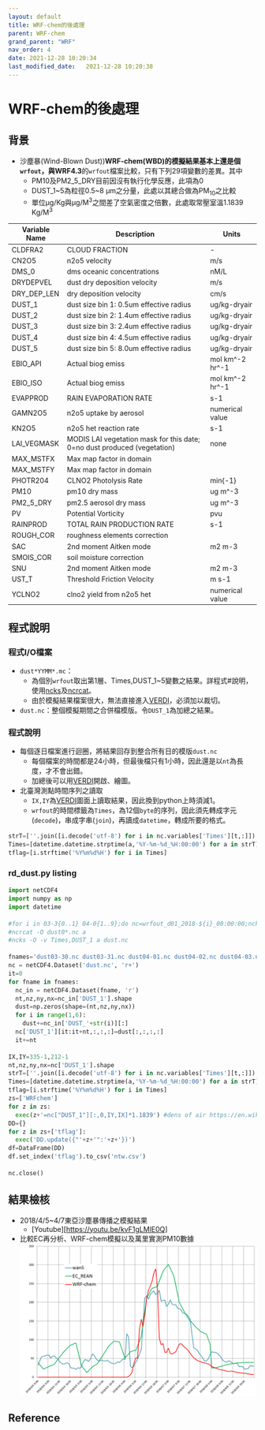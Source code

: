 ```yaml
---
layout: default
title: WRF-chem的後處理
parent: WRF-chem
grand_parent: "WRF"
nav_order: 4
date: 2021-12-28 10:20:34
last_modified_date:   2021-12-28 10:20:38
---
```


# WRF-chem的後處理

## 背景
- 沙塵暴(Wind-Blown Dust))**WRF-chem(WBD)**的模擬結果基本上還是個`wrfout`，與**WRF4.3**的`wrfout`檔案比較，只有下列29項變數的差異。其中
  - PM10及PM2_5_DRY目前因沒有執行化學反應，此項為0
  - DUST_1~5為粒徑0.5~8 &mu;m之分量，此處以其總合做為PM<sub>10</sub>之比較 
  - 單位&mu;g/Kg與&mu;g/M<sup>3</sup>之間差了空氣密度之倍數，此處取常壓室溫1.1839 Kg/M<sup>3</sup>


| Variable Name|Description|Units|
|----|----|----|
| CLDFRA2 | CLOUD FRACTION | - |
| CN2O5 | n2o5 velocity | m/s |
| DMS_0 | dms oceanic concentrations | nM/L |
| DRYDEPVEL | dust dry deposition velocity | m/s |
| DRY_DEP_LEN | dry deposition velocity | cm/s |
| DUST_1 | dust size bin 1: 0.5um effective radius | ug/kg-dryair |
| DUST_2 | dust size bin 2: 1.4um effective radius | ug/kg-dryair |
| DUST_3 | dust size bin 3: 2.4um effective radius | ug/kg-dryair |
| DUST_4 | dust size bin 4: 4.5um effective radius | ug/kg-dryair |
| DUST_5 | dust size bin 5: 8.0um effective radius | ug/kg-dryair |
| EBIO_API | Actual biog emiss | mol km^-2 hr^-1 |
| EBIO_ISO | Actual biog emiss | mol km^-2 hr^-1 |
| EVAPPROD | RAIN EVAPORATION RATE | s-1 |
| GAMN2O5 | n2o5 uptake by aerosol | numerical value |
| KN2O5 | n2o5 het reaction rate | s-1 |
| LAI_VEGMASK | MODIS LAI vegetation mask for this date; 0=no dust produced (vegetation) | none |
| MAX_MSTFX | Max map factor in domain |  |
| MAX_MSTFY | Max map factor in domain |  |
| PHOTR204 | CLNO2 Photolysis Rate | min{-1} |
| PM10 | pm10 dry mass | ug m^-3 |
| PM2_5_DRY | pm2.5 aerosol dry mass | ug m^-3 |
| PV | Potential Vorticity | pvu |
| RAINPROD | TOTAL RAIN PRODUCTION RATE | s-1 |
| ROUGH_COR | roughness elements correction |  |
| SAC | 2nd moment Aitken mode | m2 m-3 |
| SMOIS_COR | soil moisture correction |  |
| SNU | 2nd moment Aitken mode | m2 m-3 |
| UST_T | Threshold Friction Velocity | m s-1 |
| YCLNO2 | clno2 yield from n2o5 het | numerical value |


## 程式說明

### 程式I/O檔案
- `dust*YYMM*.mc`：
  - 為個別`wrfout`取出第1層、Times,DUST_1\~5變數之結果。詳程式#說明，使用[ncks]()及[ncrcat]()。
  - 由於模擬結果檔案很大，無法直接進入[VERDI]()，必須加以裁切。
- `dust.nc`：整個模擬期間之合併檔模版。令`DUST_1`為加總之結果。

### 程式說明
- 每個逐日檔案進行迴圈，將結果回存到整合所有日的模版`dust.nc`
  - 每個檔案的時間都是24小時，但最後檔只有1小時，因此還是以`nt`為長度，才不會出錯。
  - 加總後可以用[VERDI]()開啟、繪圖。
- 北臺灣測點時間序列之讀取
  - `IX,IY`為[VERDI]()圖面上讀取結果，因此換到python上時須減1。
  - `wrfout`的時間標籤為`Times`，為12個`byte`的序列，因此須先轉成字元(`decode`)，串成字串(`join`)，再讀成`datetime`，轉成所要的格式。
```python
strT=[''.join([i.decode('utf-8') for i in nc.variables['Times'][t,:]]) for t in range(nt)]
Times=[datetime.datetime.strptime(a,'%Y-%m-%d_%H:00:00') for a in strT]
tflag=[i.strftime('%Y%m%d%H') for i in Times]
```

### rd_dust.py listing
```python
import netCDF4
import numpy as np
import datetime

#for i in 03-3{0..1} 04-0{1..9};do nc=wrfout_d01_2018-${i}_00:00:00;ncks -v Times,DUST_1,DUST_2,DUST_2,DUST_3,DUST_4,DUST_5 -d bottom_top,0 $nc dust$i.nc;done
#ncrcat -O dust0*.nc a
#ncks -O -v Times,DUST_1 a dust.nc

fnames='dust03-30.nc dust03-31.nc dust04-01.nc dust04-02.nc dust04-03.nc dust04-04.nc dust04-05.nc dust04-06.nc dust04-07.nc dust04-08.nc dust04-09.nc'.split()
nc = netCDF4.Dataset('dust.nc', 'r+')
it=0
for fname in fnames:
  nc_in = netCDF4.Dataset(fname, 'r')
  nt,nz,ny,nx=nc_in['DUST_1'].shape
  dust=np.zeros(shape=(nt,nz,ny,nx))
  for i in range(1,6):
    dust+=nc_in['DUST_'+str(i)][:]
  nc['DUST_1'][it:it+nt,:,:,:]=dust[:,:,:,:]
  it+=nt

IX,IY=335-1,212-1
nt,nz,ny,nx=nc['DUST_1'].shape
strT=[''.join([i.decode('utf-8') for i in nc.variables['Times'][t,:]]) for t in range(nt)]
Times=[datetime.datetime.strptime(a,'%Y-%m-%d_%H:00:00') for a in strT]
tflag=[i.strftime('%Y%m%d%H') for i in Times]
zs=['WRFchem']
for z in zs:
  exec(z+'=nc["DUST_1"][:,0,IY,IX]*1.1839') #dens of air https://en.wikipedia.org/wiki/Density_of_air
DD={}
for z in zs+['tflag']:
  exec('DD.update({"'+z+'":'+z+'})')
df=DataFrame(DD)
df.set_index('tflag').to_csv('ntw.csv')

nc.close()
```
## 結果檢核
- 2018/4/5~4/7東亞沙塵暴傳播之模擬結果
  - [Youtube][https://youtu.be/kvF1gLMlE0Q]
- 比較EC再分析、WRF-chem模擬以及萬里實測PM10數據
![](https://github.com/sinotec2/Focus-on-Air-Quality/raw/main/assets/images/WRFchemVSwanli.PNG)

## Reference
